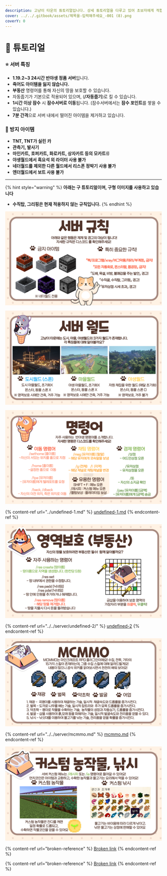 ```yaml
---
description: 고냥이 타운의 튜토리얼입니다. 상세 튜토리얼을 다루고 있어 초보자에게 적합합니다.
cover: ../../.gitbook/assets/제목을-입력해주세요_-001 (8).png
coverY: 0
---
```


# 🌟 튜토리얼

### ⭐ 서버 특징&#x20;

* **1.19.2\~3 24시간 반야생 정품 서버**입니다.&#x20;
* **죽어도 아이템을 잃지 않습니다.**
* **부동산** 명령어를 통해 자신의 땅을 보호할 수 있습니다.&#x20;
* 자동줍기가 기본으로 적용되어 있으며,  (**/자동줍기**)로 킬 수 있습니다.
* **1시간 이상 잠수** 시 **잠수서버로 이동**됩니다. (잠수서버에서는 **잠수 포인트**를 쌓을 수 있습니다.)
* **7분 간격**으로 서버 내에서 떨어진 아이템을 제거하고 있습니다.&#x20;

### &#x20;🚫 방지 아이템

* **TNT, TNT가 실린 카**
* **관측기, 발사기**
* **마인카트, 호퍼카트, 화로카트, 상자카트 등의 모카트**류
* **야생월드에서 흑요석 외 라이터 사용 불가**&#x20;
* **네더월드를 제외한 다른 월드에서 리스폰 정박기 사용 불가**&#x20;
* **엔더월드에서 보트 사용 불가**&#x20;

****

{% hint style="warning" %}
**아래는 구 튜토리얼이며, 구형 이미지를 사용하고 있습니다**

* **수직탑, 그리핑은 현재 적용하지 않는 규칙입니다.**
{% endhint %}

![](../../.gitbook/assets/005.png)

![](../../.gitbook/assets/006.png)

![](../../.gitbook/assets/007.png)

{% content-ref url="../undefined-1.md" %}
[undefined-1.md](../undefined-1.md)
{% endcontent-ref %}

![](../../.gitbook/assets/008.png)

{% content-ref url="../../server/undefined-2/" %}
[undefined-2](../../server/undefined-2/)
{% endcontent-ref %}

![](../../.gitbook/assets/009.png)

{% content-ref url="../../server/mcmmo.md" %}
[mcmmo.md](../../server/mcmmo.md)
{% endcontent-ref %}

![](../../.gitbook/assets/010.png)

{% content-ref url="broken-reference" %}
[Broken link](broken-reference)
{% endcontent-ref %}

{% content-ref url="broken-reference" %}
[Broken link](broken-reference)
{% endcontent-ref %}
